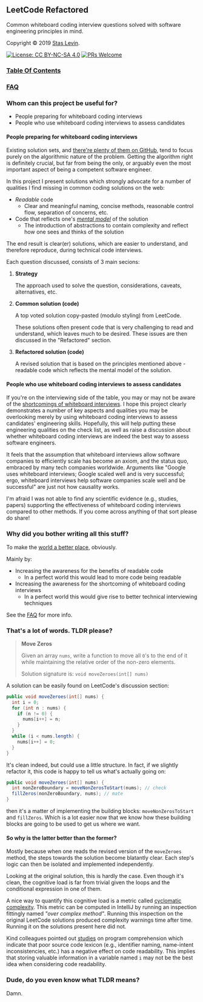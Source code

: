 ## LeetCode Refactored

Common whiteboard coding interview questions solved with software engineering principles in mind.

Copyright © 2019 [Stas Levin](https://www.linkedin.com/in/staslevin/).

[![License: CC BY-NC-SA 4.0](https://img.shields.io/badge/License-CC%20BY--NC--SA%204.0-blue.svg)](LICENSE) [![PRs Welcome](https://img.shields.io/badge/PRs-welcome-brightgreen.svg)](CONTRIBUTING.md)

###  [Table Of Contents](content/README.md)

### [FAQ](FAQ.md)

### Whom can this project be useful for?

* People preparing for whiteboard coding interviews
* People who use whiteboard coding interviews to assess candidates

#### People preparing for whiteboard coding interviews

Existing solution sets, and [there're plenty of them on GitHub](https://lmgtfy.com/?q=leetcode+solutions+github), tend to focus purely on the algorithmic nature of the problem. Getting the algorithm right is definitely crucial, but far from being the only, or arguably even the most important aspect of being a competent software engineer.

In this project I present solutions which strongly advocate for a number of qualities I find missing in common coding solutions on the web:

- *Readable* code
  - Clear and meaningful naming, concise methods, reasonable control flow, separation of concerns, etc.
- Code that reflects one's *[mental model](https://en.wikipedia.org/wiki/Mental_model)* of the solution
  - The introduction of abstractions to contain complexity and reflect how one sees and thinks of the solution

The end result is clear(er) solutions, which are easier to understand, and therefore reproduce, during technical code interviews. 

Each question discussed, consists of 3 main secions:

1. **Strategy**

   The approach used to solve the question, considerations, caveats, alternatives, etc.

2. **Common solution (code)**

   A top voted solution copy-pasted (modulo styling) from LeetCode. 

   These solutions often present code that is very challenging to read and understand, which leaves much to be desired. These issues are then discussed in the "Refactored" section.

3. **Refactored solution (code)**

   A revised solution that is based on the principles mentioned above - readable code which reflects the mental model of the solution.

#### People who use whiteboard coding interviews to assess candidates

If you're on the interviewing side of the table, you may or may not be aware of the [shortcomings of whiteboard interviews](FAQ.md). I hope this project clearly demonstrates a number of key aspects and qualities you may be overlooking merely by using whiteboard coding interviews to assess candidates' engineering skills. Hopefully, this will help putting these engineering qualities on the check list, as well as raise a discussion about whether whiteboard coding interviews are indeed the best way to assess software engineers.

It feels that the assumption that whiteboard interviews allow software companies to efficiently scale has become an axiom, and the status quo, embraced by many tech companies worldwide. Arguments like "Google uses whiteboard interviews; Google scaled well and is very successful; ergo, whiteboard interviews help software companies scale well and be successful" are just not how causality works.

I'm afraid I was not able to find any scientific evidence (e.g., studies, papers) supporting the effectiveness of whiteboard coding interviews compared to other methods. If you come across anything of that sort please do share!

### Why did you bother writing all this stuff?

To make the [world a better place](https://www.youtube.com/watch?v=B8C5sjjhsso), obviously. 

Mainly by:

* Increasing the awareness for the benefits of readable code
  * In a perfect world this would lead to more code being readable
* Increasing the awareness for the shortcoming of whiteboard coding interviews
  * In a perfect world this would give rise to better technical interviewing techniques

See the [FAQ](FAQ.md) for more info.

### That's a lot of words. TLDR please?

> **Move Zeros**
>
> Given an array `nums`, write a function to move all `0`'s to the end of it while maintaining the relative order of the non-zero elements.
>
> Solution signature is: `void moveZeroes(int[] nums)`

A solution can be easily found on LeetCode's discussion section:
```java
public void moveZeroes(int[] nums) {
  int i = 0;
  for (int n : nums) {
    if (n != 0) {
      nums[i++] = n;
    }	         
  }
  while (i < nums.length) {
    nums[i++] = 0;
  }
}
```

It's clean indeed, but could use a little structure. In fact, if we slightly refactor it, this code is happy to tell us what's actually going on:

```java
public void moveZeroes(int[] nums) {  
  int nonZeroBoundary = moveNonZerosToStart(nums); // check
  fillZeros(nonZeroBoundary, nums); // mate
}
```

then it's a matter of implementing the building blocks: `moveNonZerosToStart` and `fillZeros`. Which is a lot easier now that we know how these building blocks are going to be used to get us where we want.

#### So why is the latter better than the former?

Mostly because when one reads the revised version of the `moveZeroes` method, the steps towards the solution become blatantly clear. Each step's logic can then be isolated and implemented independently. 

Looking at the original solution, this is hardly the case. Even though it's clean, the cognitive load is far from trivial given the loops and the conditional expression in one of them.

A nice way to quantify this cognitive load is a metric called [cyclomatic complexity](https://en.wikipedia.org/wiki/Cyclomatic_complexity). This metric can be computed in IntelliJ by running an inspection fittingly named *"over complex method"*. Running this inspection on the original LeetCode solutions produced complexity warnings time after time. Running it on the solutions present here did not.

Kind colleagues pointed out [studies](https://par.nsf.gov/servlets/purl/10090357) on program comprehension which indicate that poor source code lexicon (e.g., identifier naming, name-intent inconsistencies, etc.) has a negative effect on code readability. This implies that storing valuable information in a variable named `i` may not be the best idea when considering code readability.

### Dude, do you even know what TLDR means?

Damn.
